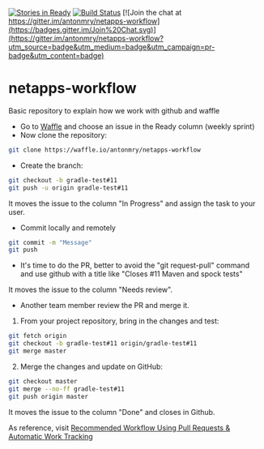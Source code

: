 [![Stories in Ready](https://badge.waffle.io/antonmry/netapps-workflow.png?label=ready&title=Ready)](https://waffle.io/antonmry/netapps-workflow) [![Build Status](http://jenkins.serviceandnetworkevolution.com:8080/buildStatus/icon?job=netapps-workflow&style=plastic)](http://jenkins.serviceandnetworkevolution.com:8080/job/netapps-workflow/) [![Join the chat at https://gitter.im/antonmry/netapps-workflow](https://badges.gitter.im/Join%20Chat.svg)](https://gitter.im/antonmry/netapps-workflow?utm_source=badge&utm_medium=badge&utm_campaign=pr-badge&utm_content=badge)

# netapps-workflow

Basic repository to explain how we work with github and waffle

* Go to [Waffle](https://waffle.io/antonmry/netapps-workflow) and choose an issue in the Ready column (weekly sprint)
* Now clone the repository:

```sh
git clone https://waffle.io/antonmry/netapps-workflow
```

* Create the branch:

```sh
git checkout -b gradle-test#11
git push -u origin gradle-test#11
```

It moves the issue to the column "In Progress" and assign the task to your user. 

* Commit locally and remotely

```sh
git commit -m "Message"
git push
```

* It's time to do the PR, better to avoid the "git request-pull" command and use github with a title like "Closes #11 Maven and spock tests"

It moves the issue to the column "Needs review". 

* Another team member review the PR and merge it. 

1. From your project repository, bring in the changes and test:

```sh
git fetch origin
git checkout -b gradle-test#11 origin/gradle-test#11
git merge master
```


2. Merge the changes and update on GitHub:

```sh
git checkout master
git merge --no-ff gradle-test#11
git push origin master
```

It moves the issue to the column "Done" and closes in Github. 

As reference, visit [Recommended Workflow Using Pull Requests & Automatic Work Tracking](https://github.com/waffleio/waffle.io/wiki/Recommended-Workflow-Using-Pull-Requests-&-Automatic-Work-Tracking)
